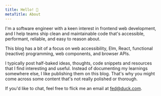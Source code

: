 ```yaml
---
title: Hello! 👋
metaTitle: About
---
```


I'm a software engineer with a keen interest in frontend web development, and I help teams ship clean and maintainable code that's
accessible, performant, reliable, and easy to reason about.

This blog has a bit of a focus on web accessibility, Elm, React, functional (reactive) programming, web components, and browser APIs.

I typically post half-baked ideas, thoughts, code snippets and resources that I find interesting and useful. Instead of documenting my
learnings somewhere else, I like publishing them on this blog. That's why you might come across some content that's not really polished or
thorough.

If you'd like to chat, feel free to flick me an email at [fed@duck.com](mailto:fed@duck.com).
